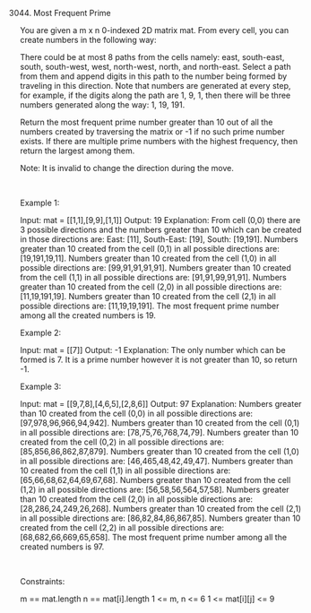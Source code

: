 3044. Most Frequent Prime

You are given a m x n 0-indexed 2D matrix mat. From every cell, you can create numbers in the following way:

There could be at most 8 paths from the cells namely: east, south-east, south, south-west, west, north-west, north, and north-east.
Select a path from them and append digits in this path to the number being formed by traveling in this direction.
Note that numbers are generated at every step, for example, if the digits along the path are 1, 9, 1, then there will be three numbers generated along the way: 1, 19, 191.

Return the most frequent 
prime number
 greater than 10 out of all the numbers created by traversing the matrix or -1 if no such prime number exists. If there are multiple prime numbers with the highest frequency, then return the largest among them.

Note: It is invalid to change the direction during the move.

 

Example 1:


Input: mat = [[1,1],[9,9],[1,1]]
Output: 19
Explanation: 
From cell (0,0) there are 3 possible directions and the numbers greater than 10 which can be created in those directions are:
East: [11], South-East: [19], South: [19,191].
Numbers greater than 10 created from the cell (0,1) in all possible directions are: [19,191,19,11].
Numbers greater than 10 created from the cell (1,0) in all possible directions are: [99,91,91,91,91].
Numbers greater than 10 created from the cell (1,1) in all possible directions are: [91,91,99,91,91].
Numbers greater than 10 created from the cell (2,0) in all possible directions are: [11,19,191,19].
Numbers greater than 10 created from the cell (2,1) in all possible directions are: [11,19,19,191].
The most frequent prime number among all the created numbers is 19.

Example 2:

Input: mat = [[7]]
Output: -1
Explanation: The only number which can be formed is 7. It is a prime number however it is not greater than 10, so return -1.

Example 3:

Input: mat = [[9,7,8],[4,6,5],[2,8,6]]
Output: 97
Explanation: 
Numbers greater than 10 created from the cell (0,0) in all possible directions are: [97,978,96,966,94,942].
Numbers greater than 10 created from the cell (0,1) in all possible directions are: [78,75,76,768,74,79].
Numbers greater than 10 created from the cell (0,2) in all possible directions are: [85,856,86,862,87,879].
Numbers greater than 10 created from the cell (1,0) in all possible directions are: [46,465,48,42,49,47].
Numbers greater than 10 created from the cell (1,1) in all possible directions are: [65,66,68,62,64,69,67,68].
Numbers greater than 10 created from the cell (1,2) in all possible directions are: [56,58,56,564,57,58].
Numbers greater than 10 created from the cell (2,0) in all possible directions are: [28,286,24,249,26,268].
Numbers greater than 10 created from the cell (2,1) in all possible directions are: [86,82,84,86,867,85].
Numbers greater than 10 created from the cell (2,2) in all possible directions are: [68,682,66,669,65,658].
The most frequent prime number among all the created numbers is 97.


 

Constraints:

m == mat.length
n == mat[i].length
1 <= m, n <= 6
1 <= mat[i][j] <= 9